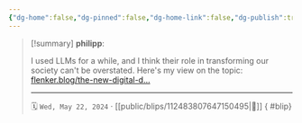 ```yaml
---
{"dg-home":false,"dg-pinned":false,"dg-home-link":false,"dg-publish":true,"tags":["dgblip"],"disabled rules":["yaml-title","yaml-title-alias","file-name-heading"],"title":"philipp on mastodon @ 2024-05-22","created-date":"2024-05-22T08:31:33","id":112483807647150500,"updated-date":"2025-05-02T08:50:44","dg-path":"blips/112483807647150495.md","permalink":"/blips/112483807647150495/","dgPassFrontmatter":true}
---
```


> [!summary] **philipp**:
>
> I used LLMs for a while, and I think their role in transforming our society can't be overstated. Here's my view on the topic: [flenker.blog/the-new-digital-d…](https://www.flenker.blog/the-new-digital-divide/)
> - - -
>
> 🗓️ `Wed, May 22, 2024` · [[public/blips/112483807647150495\|🔗]]
{ #blip}

